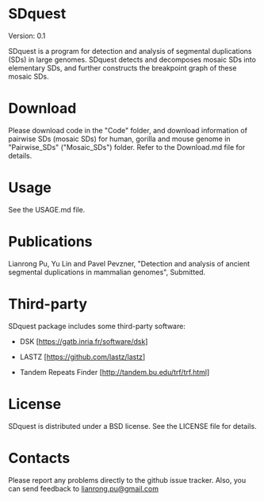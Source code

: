 # SDquest
Version: 0.1

SDquest is a program for detection and analysis of segmental duplications (SDs) in large genomes. SDquest detects and decomposes mosaic SDs into elementary SDs, and further constructs the breakpoint graph of these mosaic SDs.

# Download
Please download code in the "Code" folder, and download information of pairwise SDs (mosaic SDs) for human, gorilla and mouse genome in "Pairwise_SDs" ("Mosaic_SDs") folder. Refer to the Download.md file for details.

# Usage
See the USAGE.md file.

# Publications
Lianrong Pu, Yu Lin and Pavel Pevzner, "Detection and analysis of ancient segmental duplications in mammalian genomes", Submitted.

# Third-party
SDquest package includes some third-party software:

- DSK [https://gatb.inria.fr/software/dsk]

- LASTZ [https://github.com/lastz/lastz]

- Tandem Repeats Finder [http://tandem.bu.edu/trf/trf.html]
    
# License

SDquest is distributed under a BSD license. See the LICENSE file for details.

# Contacts

Please report any problems directly to the github issue tracker. Also, you can send feedback to lianrong.pu@gmail.com    



